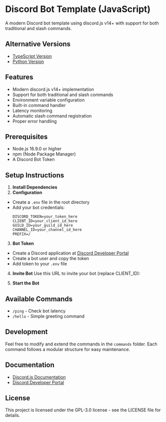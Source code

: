 # Discord Bot Template (JavaScript)

A modern Discord bot template using discord.js v14+ with support for both traditional and slash commands.

## Alternative Versions

- [TypeScript Version](https://github.com/Gigglees/DiscordBotTemplate-Typescript)
- [Python Version](https://github.com/Gigglees/DiscordBotTemplate-Python)

## Features

- Modern discord.js v14+ implementation
- Support for both traditional and slash commands
- Environment variable configuration
- Built-in command handler
- Latency monitoring
- Automatic slash command registration
- Proper error handling

## Prerequisites

- Node.js 16.9.0 or higher
- npm (Node Package Manager)
- A Discord Bot Token

## Setup Instructions

1. **Install Dependencies**
2. **Configuration**

- Create a `.env` file in the root directory
- Add your bot credentials:
  ```
  DISCORD_TOKEN=your_token_here
  CLIENT_ID=your_client_id_here
  GUILD_ID=your_guild_id_here
  CHANNEL_ID=your_channel_id_here
  PREFIX=/
  ```

3. **Bot Token**

- Create a Discord application at [Discord Developer Portal](https://discord.com/developers)
- Create a bot user and copy the token
- Add token to your `.env` file

4. **Invite Bot**
   Use this URL to invite your bot (replace CLIENT_ID):

5. **Start the Bot**

## Available Commands

- `/ping` - Check bot latency
- `/hello` - Simple greeting command

## Development

Feel free to modify and extend the commands in the `commands` folder. Each command follows a modular structure for easy maintenance.

## Documentation

- [Discord.js Documentation](https://discord.js.org/docs/packages/discord.js/main)
- [Discord Developer Portal](https://discord.com/developers/docs/intro)

## License

This project is licensed under the GPL-3.0 license - see the LICENSE file for details.
